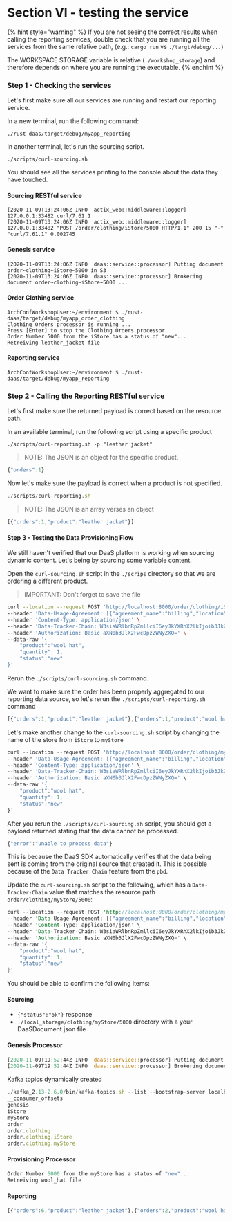 # Section VI - testing the service

{% hint style="warning" %}
If you are not seeing the correct results when calling the reporting services, double check that you are running all the services from the same relative path, (e.g.: `cargo run` vs `./targt/debug/...`)&#x20;

The WORKSPACE STORAGE variable is relative (`./workshop_storage`) and therefore depends on where you are running the executable.
{% endhint %}

### Step 1 - Checking the services

Let's first make sure all our services are running and restart our reporting service.

In a new terminal, run the following command:

```
./rust-daas/target/debug/myapp_reporting
```

In another terminal, let's run the sourcing script.

```
./scripts/curl-sourcing.sh 
```

You should see all the services printing to the console about the data they have touched.

#### Sourcing RESTful service

```
[2020-11-09T13:24:06Z INFO  actix_web::middleware::logger] 127.0.0.1:33482 curl/7.61.1
[2020-11-09T13:24:06Z INFO  actix_web::middleware::logger] 127.0.0.1:33482 "POST /order/clothing/iStore/5000 HTTP/1.1" 200 15 "-" "curl/7.61.1" 0.002745
```

#### Genesis service

```
[2020-11-09T13:24:06Z INFO  daas::service::processor] Putting document order~clothing~iStore~5000 in S3
[2020-11-09T13:24:06Z INFO  daas::service::processor] Brokering document order~clothing~iStore~5000 ... 
```

#### Order Clothing service

```
ArchConfWorkshopUser:~/environment $ ./rust-daas/target/debug/myapp_order_clothing 
Clothing Orders processor is running ...
Press [Enter] to stop the Clothing Orders processor.
Order Number 5000 from the iStore has a status of "new"...
Retreiving leather_jacket file
```

#### Reporting service

```
ArchConfWorkshopUser:~/environment $ ./rust-daas/target/debug/myapp_reporting
```

### Step 2 - Calling the Reporting RESTful service

Let's first make sure the returned payload is correct based on the resource path.

In an available terminal, run the following script using a specific product

```
./scripts/curl-reporting.sh -p "leather jacket"
```

> NOTE: The JSON is an object for the specific product.

```javascript
{"orders":1}
```

Now let's make sure the payload is correct when a product is not specified.

```javascript
./scripts/curl-reporting.sh
```

> NOTE: The JSON is an array verses an object

```javascript
[{"orders":1,"product":"leather jacket"}]
```

#### Step 3 - Testing the Data Provisioning Flow

We still haven't verified that our DaaS platform is working when sourcing dynamic content. Let's being by sourcing some variable content.

Open the `curl-sourcing.sh` script in the `./scrips` directory so that we are ordering a different product.

> IMPORTANT: Don't forget to save the file

```bash
curl --location --request POST 'http://localhost:8000/order/clothing/iStore/5000' \
--header 'Data-Usage-Agreement: [{"agreement_name":"billing","location":"www.dua.org/billing.pdf","agreed_dtm": 1553988607}]' \
--header 'Content-Type: application/json' \
--header 'Data-Tracker-Chain: W3siaWRlbnRpZmllciI6eyJkYXRhX2lkIjoib3JkZXJ+Y2xvdGhpbmd+aVN0b3JlfjUwMDAiLCJpbmRleCI6MCwidGltZXN0YW1wIjowLCJhY3Rvcl9pZCI6IiIsInByZXZpb3VzX2hhc2giOiIwIn0sImhhc2giOiI3MjI1OTUwMzMyNzI3NjAyMDk1MjEwMjM2ODY3MjE0ODM1ODQ4NSIsIm5vbmNlIjo1fV0=' \
--header 'Authorization: Basic aXN0b3JlX2FwcDpzZWNyZXQ=' \
--data-raw '{
	"product":"wool hat",
	"quantity": 1,
	"status":"new"
}'
```

Rerun the `./scripts/curl-sourcing.sh` command.

We want to make sure the order has been properly aggregated to our reporting data source, so let's rerun the `./scripts/curl-reporting.sh` command

```javascript
[{"orders":1,"product":"leather jacket"},{"orders":1,"product":"wool hat"}]
```

Let's make another change to the `curl-sourcing.sh` script by changing the name of the store from `iStore` to `myStore`

```javascript
curl --location --request POST 'http://localhost:8000/order/clothing/myStore/5000' \
--header 'Data-Usage-Agreement: [{"agreement_name":"billing","location":"www.dua.org/billing.pdf","agreed_dtm": 1553988607}]' \
--header 'Content-Type: application/json' \
--header 'Data-Tracker-Chain: W3siaWRlbnRpZmllciI6eyJkYXRhX2lkIjoib3JkZXJ+Y2xvdGhpbmd+aVN0b3JlfjUwMDAiLCJpbmRleCI6MCwidGltZXN0YW1wIjowLCJhY3Rvcl9pZCI6IiIsInByZXZpb3VzX2hhc2giOiIwIn0sImhhc2giOiI3MjI1OTUwMzMyNzI3NjAyMDk1MjEwMjM2ODY3MjE0ODM1ODQ4NSIsIm5vbmNlIjo1fV0=' \
--header 'Authorization: Basic aXN0b3JlX2FwcDpzZWNyZXQ=' \
--data-raw '{
	"product":"wool hat",
	"quantity": 1,
	"status":"new"
}'
```

After you rerun the `./scripts/curl-sourcing.sh` script, you should get a payload returned stating that the data cannot be processed.

```javascript
{"error":"unable to process data"}
```

This is because the DaaS SDK automatically verifies that the data being sent is coming from the original source that created it. This is possible because of the `Data Tracker Chain` feature from the `pbd`.&#x20;

Update the `curl-sourcing.sh` script to the following, which has a `Data-Tracker-Chain` value that matches the resource path  `order/clothing/myStore/5000`:

```rust
curl --location --request POST 'http://localhost:8000/order/clothing/myStore/5000' \
--header 'Data-Usage-Agreement: [{"agreement_name":"billing","location":"www.dua.org/billing.pdf","agreed_dtm": 1582559823}]' \
--header 'Content-Type: application/json' \
--header 'Data-Tracker-Chain: W3siaWRlbnRpZmllciI6eyJkYXRhX2lkIjoib3JkZXJ+Y2xvdGhpbmd+bXlTdG9yZX41MDAwIiwiaW5kZXgiOjAsInRpbWVzdGFtcCI6MCwiYWN0b3JfaWQiOiIiLCJwcmV2aW91c19oYXNoIjoiMCJ9LCJoYXNoIjoiMTMzOTkzNzg5NjgyOTI0MTk5NzM2NDIzOTE5MDUwNDU1NjA2Mjc0Iiwibm9uY2UiOjV9XQ==' \
--header 'Authorization: Basic aXN0b3JlX2FwcDpzZWNyZXQ=' \
--data-raw '{
	"product":"wool hat",
	"quantity": 1,
	"status":"new"
}'
```

You should be able to confirm the following items:

#### Sourcing

* `{"status":"ok"}` response
* `./local_storage/clothing/myStore/5000` directory with a your DaaSDocument json file

#### Genesis Processor

```rust
[2020-11-09T19:52:44Z INFO  daas::service::processor] Putting document order~clothing~myStore~5000 in S3
[2020-11-09T19:52:44Z INFO  daas::service::processor] Brokering document order~clothing~myStore~5000 ... 
```

Kafka topics dynamically created

```javascript
./kafka_2.13-2.6.0/bin/kafka-topics.sh --list --bootstrap-server localhost:9092 
__consumer_offsets
genesis
iStore
myStore
order
order.clothing
order.clothing.iStore
order.clothing.myStore
```

#### Provisioning Processor

```rust
Order Number 5000 from the myStore has a status of "new"...
Retreiving wool_hat file
```

#### Reporting

```javascript
[{"orders":6,"product":"leather jacket"},{"orders":2,"product":"wool hat"}]
```
